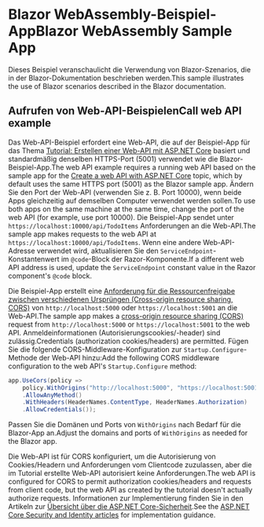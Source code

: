 # <a name="blazor-webassembly-sample-app"></a><span data-ttu-id="f15e8-101">Blazor WebAssembly-Beispiel-App</span><span class="sxs-lookup"><span data-stu-id="f15e8-101">Blazor WebAssembly Sample App</span></span>

<span data-ttu-id="f15e8-102">Dieses Beispiel veranschaulicht die Verwendung von Blazor-Szenarios, die in der Blazor-Dokumentation beschrieben werden.</span><span class="sxs-lookup"><span data-stu-id="f15e8-102">This sample illustrates the use of Blazor scenarios described in the Blazor documentation.</span></span>

## <a name="call-web-api-example"></a><span data-ttu-id="f15e8-103">Aufrufen von Web-API-Beispielen</span><span class="sxs-lookup"><span data-stu-id="f15e8-103">Call web API example</span></span>

<span data-ttu-id="f15e8-104">Das Web-API-Beispiel erfordert eine Web-API, die auf der Beispiel-App für das Thema <a href="https://docs.microsoft.com/aspnet/core/tutorials/first-web-api">Tutorial: Erstellen einer Web-API mit ASP.NET Core</a> basiert und standardmäßig denselben HTTPS-Port (5001) verwendet wie die Blazor-Beispiel-App.</span><span class="sxs-lookup"><span data-stu-id="f15e8-104">The web API example requires a running web API based on the sample app for the <a href="https://docs.microsoft.com/aspnet/core/tutorials/first-web-api">Create a web API with ASP.NET Core</a> topic, which by default uses the same HTTPS port (5001) as the Blazor sample app.</span></span> <span data-ttu-id="f15e8-105">Ändern Sie den Port der Web-API (verwenden Sie z. B. Port 10000), wenn beide Apps gleichzeitig auf demselben Computer verwendet werden sollen.</span><span class="sxs-lookup"><span data-stu-id="f15e8-105">To use both apps on the same machine at the same time, change the port of the web API (for example, use port 10000).</span></span> <span data-ttu-id="f15e8-106">Die Beispiel-App sendet unter `https://localhost:10000/api/TodoItems` Anforderungen an die Web-API.</span><span class="sxs-lookup"><span data-stu-id="f15e8-106">The sample app makes requests to the web API at `https://localhost:10000/api/TodoItems`.</span></span> <span data-ttu-id="f15e8-107">Wenn eine andere Web-API-Adresse verwendet wird, aktualisieren Sie den `ServiceEndpoint`-Konstantenwert im `@code`-Block der Razor-Komponente.</span><span class="sxs-lookup"><span data-stu-id="f15e8-107">If a different web API address is used, update the `ServiceEndpoint` constant value in the Razor component's `@code` block.</span></span></p>

<span data-ttu-id="f15e8-108">Die Beispiel-App erstellt eine <a href="https://docs.microsoft.com/aspnet/core/security/cors">Anforderung für die Ressourcenfreigabe zwischen verschiedenen Ursprüngen (Cross-origin resource sharing, CORS)</a> von `http://localhost:5000` oder `https://localhost:5001` an die Web-API.</span><span class="sxs-lookup"><span data-stu-id="f15e8-108">The sample app makes a <a href="https://docs.microsoft.com/aspnet/core/security/cors">cross-origin resource sharing (CORS)</a> request from `http://localhost:5000` or `https://localhost:5001` to the web API.</span></span> <span data-ttu-id="f15e8-109">Anmeldeinformationen (Autorisierungscookies/-header) sind zulässig.</span><span class="sxs-lookup"><span data-stu-id="f15e8-109">Credentials (authorization cookies/headers) are permitted.</span></span> <span data-ttu-id="f15e8-110">Fügen Sie die folgende CORS-Middleware-Konfiguration zur `Startup.Configure`-Methode der Web-API hinzu:</span><span class="sxs-lookup"><span data-stu-id="f15e8-110">Add the following CORS middleware configuration to the web API's `Startup.Configure` method:</span></span></p>

```csharp
app.UseCors(policy => 
    policy.WithOrigins("http://localhost:5000", "https://localhost:5001")
    .AllowAnyMethod()
    .WithHeaders(HeaderNames.ContentType, HeaderNames.Authorization)
    .AllowCredentials());
```

<span data-ttu-id="f15e8-111">Passen Sie die Domänen und Ports von `WithOrigins` nach Bedarf für die Blazor-App an.</span><span class="sxs-lookup"><span data-stu-id="f15e8-111">Adjust the domains and ports of `WithOrigins` as needed for the Blazor app.</span></span>

<span data-ttu-id="f15e8-112">Die Web-API ist für CORS konfiguriert, um die Autorisierung von Cookies/Headern und Anforderungen vom Clientcode zuzulassen, aber die im Tutorial erstellte Web-API autorisiert keine Anforderungen.</span><span class="sxs-lookup"><span data-stu-id="f15e8-112">The web API is configured for CORS to permit authorization cookies/headers and requests from client code, but the web API as created by the tutorial doesn't actually authorize requests.</span></span> <span data-ttu-id="f15e8-113">Informationen zur Implementierung finden Sie in den Artikeln zur <a href="https://docs.microsoft.com/aspnet/core/security/">Übersicht über die ASP.NET Core-Sicherheit</a>.</span><span class="sxs-lookup"><span data-stu-id="f15e8-113">See the <a href="https://docs.microsoft.com/aspnet/core/security/">ASP.NET Core Security and Identity articles</a> for implementation guidance.</span></span>
